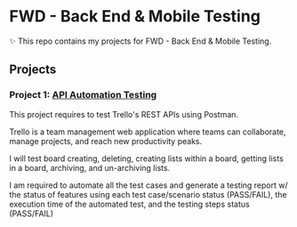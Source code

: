 # FWD - Back End & Mobile Testing

✨ This repo contains my projects for FWD - Back End & Mobile Testing. 

## Projects
### Project 1: [API Automation Testing](/APIAutomationTesting)
This project requires to test Trello's REST APIs using Postman.

Trello is a team management web application where teams can collaborate, manage projects, and reach new productivity peaks.

I will test board creating, deleting, creating lists within a board, getting lists in a board, archiving, and un-archiving lists.

I am required to automate all the test cases and generate a testing report w/ the status of features using each test case/scenario status (PASS/FAIL), the execution time of the automated test, and the testing steps status (PASS/FAIL)
